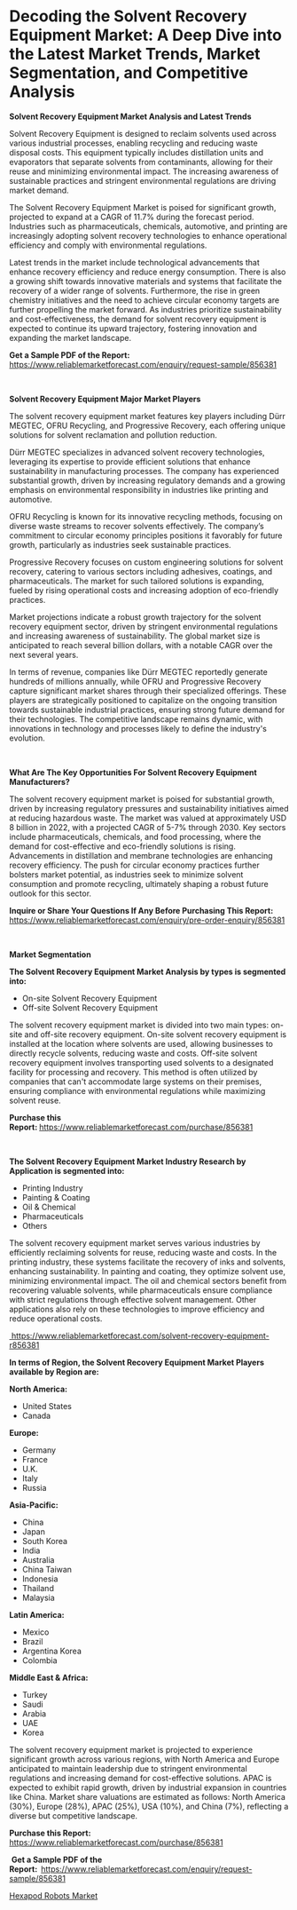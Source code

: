 <p><h1>Decoding the Solvent Recovery Equipment Market: A Deep Dive into the Latest Market Trends, Market Segmentation, and Competitive Analysis</h1></p><p><strong>Solvent Recovery Equipment Market Analysis and Latest Trends</strong></p>
<p><p>Solvent Recovery Equipment is designed to reclaim solvents used across various industrial processes, enabling recycling and reducing waste disposal costs. This equipment typically includes distillation units and evaporators that separate solvents from contaminants, allowing for their reuse and minimizing environmental impact. The increasing awareness of sustainable practices and stringent environmental regulations are driving market demand.</p><p>The Solvent Recovery Equipment Market is poised for significant growth, projected to expand at a CAGR of 11.7% during the forecast period. Industries such as pharmaceuticals, chemicals, automotive, and printing are increasingly adopting solvent recovery technologies to enhance operational efficiency and comply with environmental regulations. </p><p>Latest trends in the market include technological advancements that enhance recovery efficiency and reduce energy consumption. There is also a growing shift towards innovative materials and systems that facilitate the recovery of a wider range of solvents. Furthermore, the rise in green chemistry initiatives and the need to achieve circular economy targets are further propelling the market forward. As industries prioritize sustainability and cost-effectiveness, the demand for solvent recovery equipment is expected to continue its upward trajectory, fostering innovation and expanding the market landscape.</p></p>
<p><strong>Get a Sample PDF of the Report:&nbsp;</strong> <a href="https://www.reliablemarketforecast.com/enquiry/request-sample/856381?utm_campaign=1929&utm_medium=2&utm_source=Github&utm_content=ia&utm_term=17022025&utm_id=solvent-recovery-equipment">https://www.reliablemarketforecast.com/enquiry/request-sample/856381</a></p>
<p>&nbsp;</p>
<p><strong>Solvent Recovery Equipment Major Market Players</strong></p>
<p><p>The solvent recovery equipment market features key players including Dürr MEGTEC, OFRU Recycling, and Progressive Recovery, each offering unique solutions for solvent reclamation and pollution reduction. </p><p>Dürr MEGTEC specializes in advanced solvent recovery technologies, leveraging its expertise to provide efficient solutions that enhance sustainability in manufacturing processes. The company has experienced substantial growth, driven by increasing regulatory demands and a growing emphasis on environmental responsibility in industries like printing and automotive.</p><p>OFRU Recycling is known for its innovative recycling methods, focusing on diverse waste streams to recover solvents effectively. The company’s commitment to circular economy principles positions it favorably for future growth, particularly as industries seek sustainable practices.</p><p>Progressive Recovery focuses on custom engineering solutions for solvent recovery, catering to various sectors including adhesives, coatings, and pharmaceuticals. The market for such tailored solutions is expanding, fueled by rising operational costs and increasing adoption of eco-friendly practices.</p><p>Market projections indicate a robust growth trajectory for the solvent recovery equipment sector, driven by stringent environmental regulations and increasing awareness of sustainability. The global market size is anticipated to reach several billion dollars, with a notable CAGR over the next several years.</p><p>In terms of revenue, companies like Dürr MEGTEC reportedly generate hundreds of millions annually, while OFRU and Progressive Recovery capture significant market shares through their specialized offerings. These players are strategically positioned to capitalize on the ongoing transition towards sustainable industrial practices, ensuring strong future demand for their technologies. The competitive landscape remains dynamic, with innovations in technology and processes likely to define the industry's evolution.</p></p>
<p>&nbsp;</p>
<p><strong>What Are The Key Opportunities For Solvent Recovery Equipment Manufacturers?</strong></p>
<p><p>The solvent recovery equipment market is poised for substantial growth, driven by increasing regulatory pressures and sustainability initiatives aimed at reducing hazardous waste. The market was valued at approximately USD 8 billion in 2022, with a projected CAGR of 5-7% through 2030. Key sectors include pharmaceuticals, chemicals, and food processing, where the demand for cost-effective and eco-friendly solutions is rising. Advancements in distillation and membrane technologies are enhancing recovery efficiency. The push for circular economy practices further bolsters market potential, as industries seek to minimize solvent consumption and promote recycling, ultimately shaping a robust future outlook for this sector.</p></p>
<p><strong>Inquire or Share Your Questions If Any Before Purchasing This Report:</strong> <a href="https://www.reliablemarketforecast.com/enquiry/pre-order-enquiry/856381?utm_campaign=1929&utm_medium=2&utm_source=Github&utm_content=ia&utm_term=17022025&utm_id=solvent-recovery-equipment">https://www.reliablemarketforecast.com/enquiry/pre-order-enquiry/856381</a></p>
<p>&nbsp;</p>
<p><strong>Market Segmentation</strong></p>
<p><strong>The Solvent Recovery Equipment Market Analysis by types is segmented into:</strong></p>
<p><ul><li>On-site Solvent Recovery Equipment</li><li>Off-site Solvent Recovery Equipment</li></ul></p>
<p><p>The solvent recovery equipment market is divided into two main types: on-site and off-site recovery equipment. On-site solvent recovery equipment is installed at the location where solvents are used, allowing businesses to directly recycle solvents, reducing waste and costs. Off-site solvent recovery equipment involves transporting used solvents to a designated facility for processing and recovery. This method is often utilized by companies that can't accommodate large systems on their premises, ensuring compliance with environmental regulations while maximizing solvent reuse.</p></p>
<p><strong>Purchase this Report:&nbsp;</strong><a href="https://www.reliablemarketforecast.com/purchase/856381?utm_campaign=1929&utm_medium=2&utm_source=Github&utm_content=ia&utm_term=17022025&utm_id=solvent-recovery-equipment">https://www.reliablemarketforecast.com/purchase/856381</a></p>
<p>&nbsp;</p>
<p><strong>The Solvent Recovery Equipment Market Industry Research by Application is segmented into:</strong></p>
<p><ul><li>Printing Industry</li><li>Painting & Coating</li><li>Oil & Chemical</li><li>Pharmaceuticals</li><li>Others</li></ul></p>
<p><p>The solvent recovery equipment market serves various industries by efficiently reclaiming solvents for reuse, reducing waste and costs. In the printing industry, these systems facilitate the recovery of inks and solvents, enhancing sustainability. In painting and coating, they optimize solvent use, minimizing environmental impact. The oil and chemical sectors benefit from recovering valuable solvents, while pharmaceuticals ensure compliance with strict regulations through effective solvent management. Other applications also rely on these technologies to improve efficiency and reduce operational costs.</p></p>
<p><a href="https://www.reliablemarketforecast.com/solvent-recovery-equipment-r856381?utm_campaign=1929&utm_medium=2&utm_source=Github&utm_content=ia&utm_term=17022025&utm_id=solvent-recovery-equipment">&nbsp;https://www.reliablemarketforecast.com/solvent-recovery-equipment-r856381</a></p>
<p><strong>In terms of Region, the Solvent Recovery Equipment Market Players available by Region are:</strong></p>
<p>
    <p> <strong> North America: </strong>
        <ul>
            <li>United States</li>
            <li>Canada</li>
        </ul>
        </p> 
    <p> <strong> Europe: </strong>
        <ul>
            <li>Germany</li>
            <li>France</li>
            <li>U.K.</li>
            <li>Italy</li>
            <li>Russia</li>
        </ul>
        </p> 
    <p> <strong> Asia-Pacific: </strong>
        <ul>
            <li>China</li>
            <li>Japan</li>
            <li>South Korea</li>
            <li>India</li>
            <li>Australia</li>
            <li>China Taiwan</li>
            <li>Indonesia</li>
            <li>Thailand</li>
            <li>Malaysia</li>
        </ul>
        </p> 
    <p> <strong> Latin America: </strong>
        <ul>
            <li>Mexico</li>
            <li>Brazil</li>
            <li>Argentina Korea</li>
            <li>Colombia</li>
        </ul>
        </p> 
    <p> <strong> Middle East & Africa: </strong>
        <ul>
            <li>Turkey</li>
            <li>Saudi</li>
            <li>Arabia</li>
            <li>UAE</li>
            <li>Korea</li>
        </ul>
    </p>
    </p>
<p><p>The solvent recovery equipment market is projected to experience significant growth across various regions, with North America and Europe anticipated to maintain leadership due to stringent environmental regulations and increasing demand for cost-effective solutions. APAC is expected to exhibit rapid growth, driven by industrial expansion in countries like China. Market share valuations are estimated as follows: North America (30%), Europe (28%), APAC (25%), USA (10%), and China (7%), reflecting a diverse but competitive landscape.</p></p>
<p><strong>Purchase this Report: </strong><a href="https://www.reliablemarketforecast.com/purchase/856381?utm_campaign=1929&utm_medium=2&utm_source=Github&utm_content=ia&utm_term=17022025&utm_id=solvent-recovery-equipment">https://www.reliablemarketforecast.com/purchase/856381</a></p>
<p>&nbsp;<strong>Get a Sample PDF of the Report:&nbsp;&nbsp;</strong><a href="https://www.reliablemarketforecast.com/enquiry/request-sample/856381?utm_campaign=1929&utm_medium=2&utm_source=Github&utm_content=ia&utm_term=17022025&utm_id=solvent-recovery-equipment">https://www.reliablemarketforecast.com/enquiry/request-sample/856381</a></p>
<p><strong></strong></p>
<p><p><a href="https://github.com/dringals/Market-Research-Report-List-6/blob/main/hexapod-robots-market.md?utm_campaign=1929&utm_medium=2&utm_source=Github&utm_content=ia&utm_term=17022025&utm_id=solvent-recovery-equipment">Hexapod Robots Market</a></p></p>